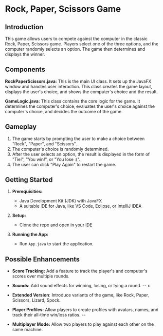 # Rock, Paper, Scissors Game

## Introduction

This game allows users to compete against the computer in the classic Rock, Paper, Scissors game. Players select one of the three options, and the computer randomly selects an option. The game then determines and displays the winner.

## Components

**RockPaperScissors.java:** This is the main UI class. It sets up the JavaFX window and handles user interaction. This class creates the game layout, displays the user's choice, and shows the computer's choice and the result.

**GameLogic.java:** This class contains the core logic for the game. It determines the computer's choice, evaluates the user's choice against the computer's choice, and decides the outcome of the game.

## Gameplay

1. The game starts by prompting the user to make a choice between "Rock", "Paper", and "Scissors".
2. The computer's choice is randomly determined.
3. After the user selects an option, the result is displayed in the form of "Tie!", "You win!", or "You lose :(".
4. The user can click "Play Again" to restart the game.

## Getting Started

1. **Prerequisities:**

   * Java Development Kit (JDK) with JavaFX
   * A suitable IDE for Java, like VS Code, Eclipse, or IntelliJ IDEA

2. **Setup:**

   * Clone the repo and open in your IDE

3. **Running the App:**

   * Run `App.java` to start the application.

## Possible Enhancements

* **Score Tracking:** Add a feature to track the player's and computer's scores over multiple rounds.
* **Sounds:** Add sound effects for winning, losing, or tying a round.  -- x
* **Extended Version:** Introduce variants of the game, like Rock, Paper, Scissors, Lizard, Spock. 

* **Player Profiles:** Allow players to create profiles with avatars, names, and track their all-time win/loss ratios. --
* **Multiplayer Mode:** Allow two players to play against each other on the same machine.
